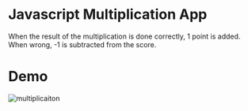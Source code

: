 # Javascript Multiplication App
When the result of the multiplication is done correctly, 1 point is added. When wrong, -1 is subtracted from the score.

# Demo
![multiplicaiton](https://user-images.githubusercontent.com/100320309/204983238-7d365f43-479e-47c1-9c85-2ed26277a303.PNG)
